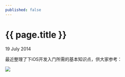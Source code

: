 ```yaml
---
published: false
---
```


{{ page.title }}
================

<p class="meta">19 July 2014</p>

最近整理了下iOS开发入门所需的基本知识点，供大家参考：

<img src="/own/images/2014-07-19-ios_learn_guide.png"/>